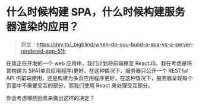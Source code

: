 # 什么时候构建 SPA，什么时候构建服务器渲染的应用？

> 原文：<https://dev.to/_bigblind/when-do-you-build-a-spa-vs-a-server-rendered-app-51h>

在我正在开发的一个 web 应用中，我们计划将前端移至 ReactJS。我在考虑是将其构建为 SPA(单页应用程序)更好，在这种情况下，服务器只公开一个 RESTful API 供前端使用，还是构建为多页应用程序更好，在这种情况下，服务器呈现每个页面中不需要交互的部分，而我们使用 React 来处理交互部分。

你会考虑哪些因素来做出这样的决定？